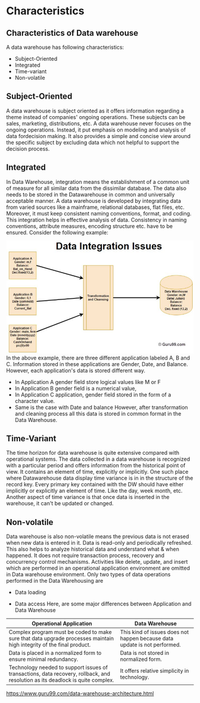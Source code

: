 # Characteristics

## Characteristics of Data warehouse

A data warehouse has following characteristics:

- Subject-Oriented
- Integrated
- Time-variant
- Non-volatile

## Subject-Oriented

A data warehouse is subject oriented as it offers information regarding a theme instead of companies' ongoing operations. These subjects can be sales, marketing, distributions, etc.
A data warehouse never focuses on the ongoing operations. Instead, it put emphasis on modeling and analysis of data fordecision making. It also provides a simple and concise view around the specific subject by excluding data which not helpful to support the decision process.

## Integrated

In Data Warehouse, integration means the establishment of a common unit of measure for all similar data from the dissimilar database. The data also needs to be stored in the Datawarehouse in common and universally acceptable manner.
A data warehouse is developed by integrating data from varied sources like a mainframe, relational databases, flat files, etc. Moreover, it must keep consistent naming conventions, format, and coding.
This integration helps in effective analysis of data. Consistency in naming conventions, attribute measures, encoding structure etc. have to be ensured. Consider the following example:

![image](../../media/Data-Warehousing_Characteristics-image1.jpg)
In the above example, there are three different application labeled A, B and C. Information stored in these applications are Gender, Date, and Balance. However, each application's data is stored different way.

- In Application A gender field store logical values like M or F
- In Application B gender field is a numerical value,
- In Application C application, gender field stored in the form of a character value.
- Same is the case with Date and balance
However, after transformation and cleaning process all this data is stored in common format in the Data Warehouse.

## Time-Variant

The time horizon for data warehouse is quite extensive compared with operational systems. The data collected in a data warehouse is recognized with a particular period and offers information from the historical point of view. It contains an element of time, explicitly or implicitly.
One such place where Datawarehouse data display time variance is in in the structure of the record key. Every primary key contained with the DW should have either implicitly or explicitly an element of time. Like the day, week month, etc.
Another aspect of time variance is that once data is inserted in the warehouse, it can't be updated or changed.

## Non-volatile

Data warehouse is also non-volatile means the previous data is not erased when new data is entered in it.
Data is read-only and periodically refreshed. This also helps to analyze historical data and understand what & when happened. It does not require transaction process, recovery and concurrency control mechanisms.
Activities like delete, update, and insert which are performed in an operational application environment are omitted in Data warehouse environment. Only two types of data operations performed in the Data Warehousing are

- Data loading

- Data access
Here, are some major differences between Application and Data Warehouse

| **Operational Application**                                                                                                    | **Data Warehouse**                                                        |
|--------------------------------------------|----------------------------|
| Complex program must be coded to make sure that data upgrade processes maintain high integrity of the final product.           | This kind of issues does not happen because data update is not performed. |
| Data is placed in a normalized form to ensure minimal redundancy.                                                              | Data is not stored in normalized form.                                    |
| Technology needed to support issues of transactions, data recovery, rollback, and resolution as its deadlock is quite complex. | It offers relative simplicity in technology.                              |
<https://www.guru99.com/data-warehouse-architecture.html>
